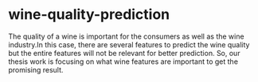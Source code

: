 # wine-quality-prediction
The quality of a wine is important for the consumers as well as the wine industry.In this case, there are several features to predict the wine quality but the entire features will not be relevant for better prediction. So, our thesis work is focusing on what wine features are important to get the promising result.
